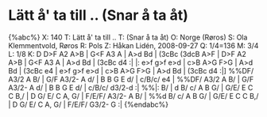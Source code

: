 # Lätt å' ta till .. (Snar å ta åt)

{%abc%}
X: 140
T: Lätt å' ta till ..
T: (Snar å ta åt)
O: Norge (Røros)
S: Ola Klemmentvold, Røros
R: Pols
Z: Håkan Lidén, 2008-09-27
Q: 1/4=136
M: 3/4
L: 1/8
K: D
D>F A2 A>B | G<F A3 A | A>d B<G E>d | (3cBc (3dcB A>F |
D>F A2 A>B | G<F A3 A | A>d B<G E>d | (3cBc d4 :|
|: e>f g>f e>d | c>B A>G F>G | A>d B<G E>d | (3cBc e4 |
e>f g>f e>d | c>B A>G F>G | A>d B<G E>d | (3cBc d4 :|]
%%DF/ A3/2 A B/ | G/F A3/2- A d/ | B B G E d/ | c/B/c/ e4 | 
%%DF/ A3/2 A B/ | G/F A3/2- A d/ | B B G E d/ | c/B/c/ d3/2-d :|
%%|: B/ | d B/ c/ A B G/ | G/E/ E C C B,/ | D G/ E/ C A, G/ | F/E/F/ A3/2- A B/ |
%%d B/ c/ A B G/ | G/E/ E C C B,/ | D G/ E/ C A, G/ | F/E/F/ G3/2- G :|
{%endabc%}
